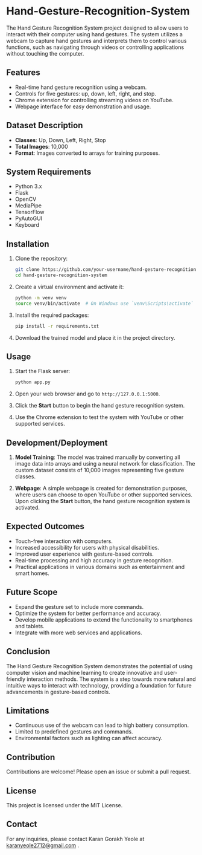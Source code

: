 # Hand-Gesture-Recognition-System
The Hand Gesture Recognition System project designed to allow users to interact with their computer using hand gestures. The system utilizes a webcam to capture hand gestures and interprets them to control various functions, such as navigating through videos or controlling applications without touching the computer.

## Features
- Real-time hand gesture recognition using a webcam.
- Controls for five gestures: up, down, left, right, and stop.
- Chrome extension for controlling streaming videos on YouTube.
- Webpage interface for easy demonstration and usage.

## Dataset Description
- **Classes**: Up, Down, Left, Right, Stop
- **Total Images**: 10,000
- **Format**: Images converted to arrays for training purposes.

## System Requirements
- Python 3.x
- Flask
- OpenCV
- MediaPipe
- TensorFlow
- PyAutoGUI
- Keyboard

## Installation

1. Clone the repository:
    ```sh
    git clone https://github.com/your-username/hand-gesture-recognition-system.git
    cd hand-gesture-recognition-system
    ```

2. Create a virtual environment and activate it:
    ```sh
    python -m venv venv
    source venv/bin/activate  # On Windows use `venv\Scripts\activate`
    ```

3. Install the required packages:
    ```sh
    pip install -r requirements.txt
    ```

4. Download the trained model and place it in the project directory.

## Usage

1. Start the Flask server:
    ```sh
    python app.py
    ```

2. Open your web browser and go to `http://127.0.0.1:5000`.

3. Click the **Start** button to begin the hand gesture recognition system.

4. Use the Chrome extension to test the system with YouTube or other supported services.

## Development/Deployment

1. **Model Training**: The model was trained manually by converting all image data into arrays and using a neural network for classification. The custom dataset consists of 10,000 images representing five gesture classes.

2. **Webpage**: A simple webpage is created for demonstration purposes, where users can choose to open YouTube or other supported services. Upon clicking the **Start** button, the hand gesture recognition system is activated.

## Expected Outcomes
- Touch-free interaction with computers.
- Increased accessibility for users with physical disabilities.
- Improved user experience with gesture-based controls.
- Real-time processing and high accuracy in gesture recognition.
- Practical applications in various domains such as entertainment and smart homes.

## Future Scope
- Expand the gesture set to include more commands.
- Optimize the system for better performance and accuracy.
- Develop mobile applications to extend the functionality to smartphones and tablets.
- Integrate with more web services and applications.

## Conclusion
The Hand Gesture Recognition System demonstrates the potential of using computer vision and machine learning to create innovative and user-friendly interaction methods. The system is a step towards more natural and intuitive ways to interact with technology, providing a foundation for future advancements in gesture-based controls.

## Limitations
- Continuous use of the webcam can lead to high battery consumption.
- Limited to predefined gestures and commands.
- Environmental factors such as lighting can affect accuracy.

## Contribution
Contributions are welcome! Please open an issue or submit a pull request.

## License
This project is licensed under the MIT License.

## Contact
For any inquiries, please contact Karan Gorakh Yeole at karanyeole2712@gmail.com .
